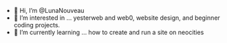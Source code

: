 - 👋 Hi, I’m @LunaNouveau
- 👀 I’m interested in ... yesterweb and web0, website design, and beginner coding projects.
- 🌱 I’m currently learning ... how to create and run a site on neocities


<!---
LunaNouveau/LunaNouveau is a ✨ special ✨ repository because its `README.md` (this file) appears on your GitHub profile.
You can click the Preview link to take a look at your changes.
--->
